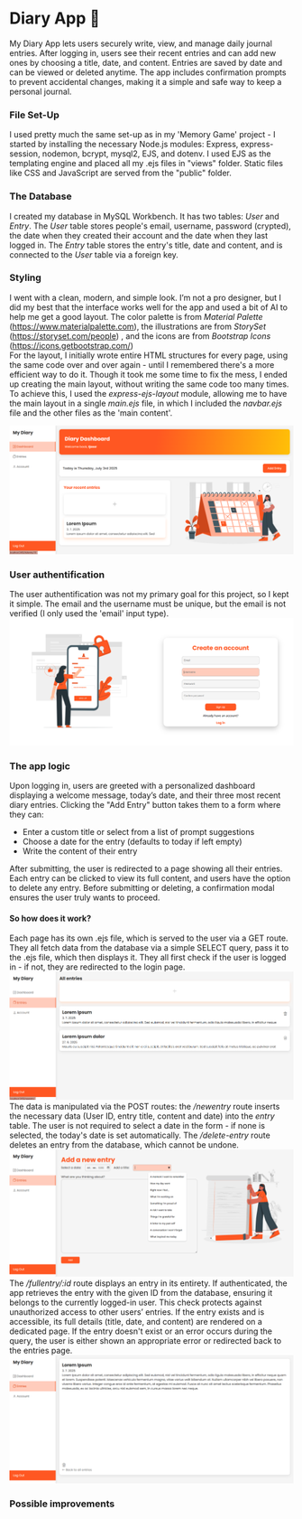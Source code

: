 # Diary App 📖
My Diary App lets users securely write, view, and manage daily journal entries. After logging in, users see their recent entries and can add new ones by choosing a title, date, and content. Entries are saved by date and can be viewed or deleted anytime. The app includes confirmation prompts to prevent accidental changes, making it a simple and safe way to keep a personal journal.

### File Set-Up
I used pretty much the same set-up as in my 'Memory Game' project - I started by installing the necessary Node.js modules: Express, express-session, nodemon, bcrypt, mysql2, EJS, and dotenv. I used EJS as the templating engine and placed all my .ejs files in "views" folder. Static files like CSS and JavaScript are served from the "public" folder. 

### The Database
I created my database in MySQL Workbench. It has two tables: *User* and *Entry*.
The *User* table stores people's email, username, password (crypted), the date when they created their account and the date when they last logged in.
The *Entry* table stores the entry's title, date and content, and is connected to the *User* table via a foreign key.

### Styling
I went with a clean, modern, and simple look. I’m not a pro designer, but I did my best that the interface works well for the app and used a bit of AI to help me get a good layout.
The color palette is from *Material Palette* (https://www.materialpalette.com), the illustrations are from *StorySet* (https://storyset.com/people) , and the icons are from *Bootstrap Icons* (https://icons.getbootstrap.com/)  
For the layout, I initially wrote entire HTML structures for every page, using the same code over and over again - until I remembered there's a more efficient way to do it. Though it took me some time to fix the mess, I ended up creating the main layout, without writing the same code too many times. To achieve this, I used the *express-ejs-layout* module, allowing me to have the main layout in a single *main.ejs* file, in which I included the *navbar.ejs* file and the other files as the 'main content'.

![Screenshot of the project interface](assets/screenshot3.png)

### User authentification
The user authentification was not my primary goal for this project, so I kept it simple. The email and the username must be unique, but the email is not verified (I only used the 'email' input type).
![Screenshot of the project interface](assets/screenshot1.png)

### The app logic
Upon logging in, users are greeted with a personalized dashboard displaying a welcome message, today’s date, and their three most recent diary entries.
Clicking the "Add Entry" button takes them to a form where they can:
- Enter a custom title or select from a list of prompt suggestions
- Choose a date for the entry (defaults to today if left empty)
- Write the content of their entry
    
After submitting, the user is redirected to a page showing all their entries. Each entry can be clicked to view its full content, and users have the option to delete any entry. Before submitting or deleting, a confirmation modal ensures the user truly wants to proceed.
#### So how does it work?
Each page has its own .ejs file, which is served to the user via a GET route. They all fetch data from the database via a simple SELECT query, pass it to the .ejs file, which then displays it. They all first check if the user is logged in - if not, they are redirected to the login page.  
![Screenshot of the project interface](assets/screenshot5.png)   
The data is manipulated via the POST routes: the */newentry* route inserts the necessary data (User ID, entry title, content and date) into the *entry* table. The user is not required to select a date in the form - if none is selected, the today's date is set automatically. The */delete-entry* route deletes an entry from the database, which cannot be undone.
![Screenshot of the project interface](assets/screenshot6.png)
The */fullentry/:id* route displays an entry in its entirety. If authenticated, the app retrieves the entry with the given ID from the database, ensuring it belongs to the currently logged-in user. This check protects against unauthorized access to other users’ entries. If the entry exists and is accessible, its full details (title, date, and content) are rendered on a dedicated page. If the entry doesn't exist or an error occurs during the query, the user is either shown an appropriate error or redirected back to the entries page.
![Screenshot of the project interface](assets/screenshot4.png)

### Possible improvements

